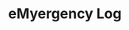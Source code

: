 ---
hackday: 02-liverpool
links:
  website: http://dlym.net/nhs/eventlogger.html
summary: Incident management log for public health doctors
team:
- Louise Wilson
- Andrew Leeming
- '@drbrendanobrien'
title: eMyergency Log
---